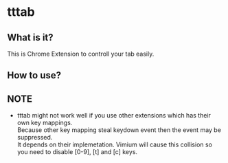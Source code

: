 # tttab

## What is it?

This is Chrome Extension to controll your tab easily.

## How to use?

## NOTE

- tttab might not work well if you use other extensions which has their own key mappings.  
  Because other key mapping steal keydown event then the event may be suppressed.  
  It depends on their implemetation. Vimium will cause this collision so you need to disable [0-9], [t] and [c] keys.



